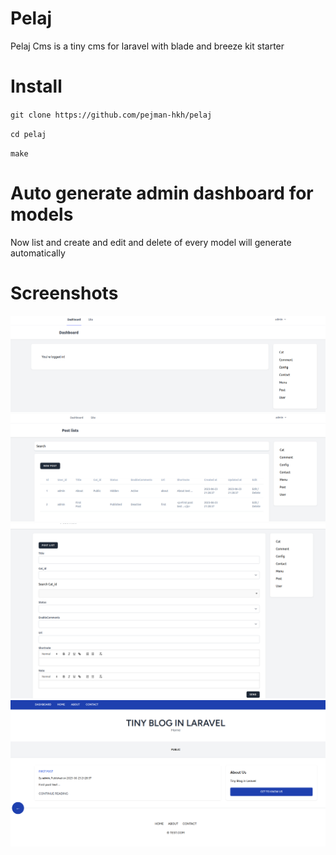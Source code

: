 # Pelaj
Pelaj Cms is a tiny cms for laravel with blade and breeze kit starter

# Install
`git clone https://github.com/pejman-hkh/pelaj`

`cd pelaj`

`make`

# Auto generate admin dashboard for models
Now list and create and edit and delete of every model will generate automatically


# Screenshots
![Alt text](screenshots/dashboard.png?raw=true "Dashboard")
![Alt text](screenshots/post.png?raw=true "Post")
![Alt text](screenshots/newPost.png?raw=true "New Post")
![Alt text](screenshots/site.png?raw=true "Site")